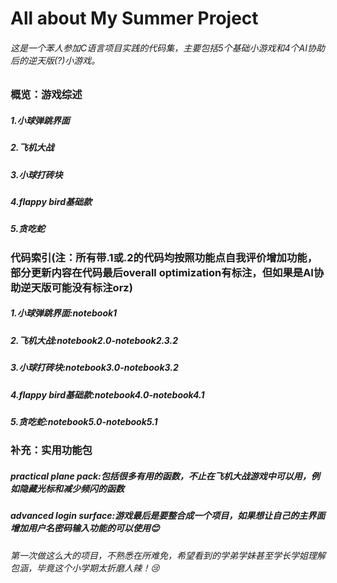 # All about My  Summer Project
###### 这是一个苯人参加C语言项目实践的代码集，主要包括5个基础小游戏和4个AI协助后的逆天版(?)小游戏。
### 概览：游戏综述
##### 1.小球弹跳界面
##### 2.飞机大战
##### 3.小球打砖块
##### 4.flappy bird基础款
##### 5.贪吃蛇
### 代码索引(注：所有带.1或.2的代码均按照功能点自我评价增加功能，部分更新内容在代码最后overall optimization有标注，但如果是AI协助逆天版可能没有标注orz)
##### 1.小球弹跳界面:notebook1
##### 2.飞机大战:notebook2.0-notebook2.3.2
##### 3.小球打砖块:notebook3.0-notebook3.2
##### 4.flappy bird基础款:notebook4.0-notebook4.1
##### 5.贪吃蛇:notebook5.0-notebook5.1
### 补充：实用功能包
##### practical plane pack:包括很多有用的函数，不止在飞机大战游戏中可以用，例如隐藏光标和减少频闪的函数
##### advanced login surface:游戏最后是要整合成一个项目，如果想让自己的主界面增加用户名密码输入功能的可以使用😊
###### 第一次做这么大的项目，不熟悉在所难免，希望看到的学弟学妹甚至学长学姐理解包涵，毕竟这个小学期太折磨人辣！😢
